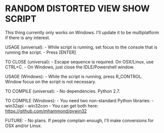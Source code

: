 # RANDOM DISTORTED VIEW SHOW SCRIPT

This thing currently only works on Windows. I'll update it to be multiplatform if there is any interest.

USAGE (universal):
	- While script is running, set focus to the console that is running the script.
	- Press [ENTER]

TO CLOSE (universal):
	- Escape sequence is required. On OSX/Linux, use CTRL+C.
	- On Windows, just close the IDLE/Powershell window.

USAGE (Windows):
	- While the script is running, press R_CONTROL. Window focus on the script is not necessary.

TO COMPILE (universal):
	- No dependencies. Python 2.7.

TO COMPILE (Windows):
	- You need two non-standard Python libraries:
		- win32api
		- win32con
	- You can get both here: https://github.com/mhammond/pywin32

FUTURE:
	- No plans. If people complain enough, I'll make conversions for OSX and/or Linux.
